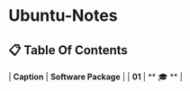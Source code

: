 # Ubuntu-Notes

## 📋 Table Of Contents

| **Caption** | **Software Package** |
| **01** | ** 🎓 ** |

